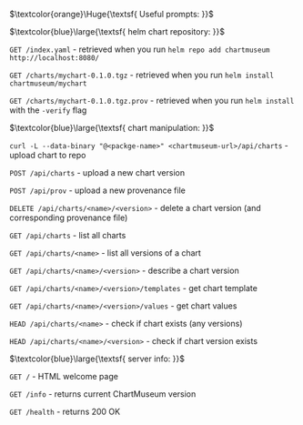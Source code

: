 $\textcolor{orange}\Huge{\textsf{ Useful prompts: }}$

$\textcolor{blue}\large{\textsf{ helm chart repository: }}$

`GET /index.yaml` - retrieved when you run `helm repo add chartmuseum http://localhost:8080/`

`GET /charts/mychart-0.1.0.tgz` - retrieved when you run `helm install chartmuseum/mychart`

`GET /charts/mychart-0.1.0.tgz.prov` - retrieved when you run `helm install` with the `-verify` flag

$\textcolor{blue}\large{\textsf{ chart manipulation: }}$

`curl -L --data-binary "@<packge-name>" <chartmuseum-url>/api/charts` - upload chart to repo

`POST /api/charts` - upload a new chart version

`POST /api/prov` - upload a new provenance file

`DELETE /api/charts/<name>/<version>` - delete a chart version (and corresponding provenance file)

`GET /api/charts` - list all charts

`GET /api/charts/<name>` - list all versions of a chart

`GET /api/charts/<name>/<version>` - describe a chart version

`GET /api/charts/<name>/<version>/templates` - get chart template

`GET /api/charts/<name>/<version>/values` - get chart values

`HEAD /api/charts/<name>` - check if chart exists (any versions)

`HEAD /api/charts/<name>/<version>` - check if chart version exists

$\textcolor{blue}\large{\textsf{  server info: }}$

`GET /` - HTML welcome page

`GET /info` - returns current ChartMuseum version

`GET /health` - returns 200 OK
